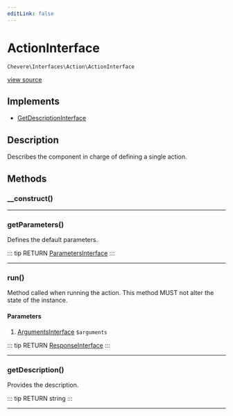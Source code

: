 ```yaml
---
editLink: false
---
```


# ActionInterface

`Chevere\Interfaces\Action\ActionInterface`

[view source](https://github.com/chevere/chevere/blob/master/interfaces/Action/ActionInterface.php)

## Implements

- [GetDescriptionInterface](../Description/GetDescriptionInterface.md)

## Description

Describes the component in charge of defining a single action.

## Methods

### __construct()

---

### getParameters()

Defines the default parameters.

::: tip RETURN
[ParametersInterface](../Parameter/ParametersInterface.md)
:::

---

### run()

Method called when running the action. This method MUST not alter the state of the instance.

#### Parameters

1. [ArgumentsInterface](../Parameter/ArgumentsInterface.md) `$arguments`

::: tip RETURN
[ResponseInterface](../Response/ResponseInterface.md)
:::

---

### getDescription()

Provides the description.

::: tip RETURN
string
:::

---
